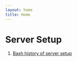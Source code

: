 ```yaml
---
layout: home
title: Home
---
```


# Server Setup

1. [Bash history of server setup](https://github.com/dhornbein/DataAnywhere/blob/master/occupysandy/system/latest_hist.txt)